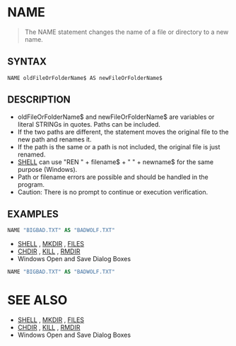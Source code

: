 # NAME
> The NAME statement changes the name of a file or directory to a new name.

## SYNTAX
`NAME oldFileOrFolderName$ AS newFileOrFolderName$`

## DESCRIPTION
* oldFileOrFolderName$ and newFileOrFolderName$ are variables or literal STRINGs in quotes. Paths can be included.
* If the two paths are different, the statement moves the original file to the new path and renames it.
* If the path is the same or a path is not included, the original file is just renamed.
* [SHELL](SHELL.md) can use "REN " + filename$ + " " + newname$ for the same purpose (Windows).
* Path or filename errors are possible and should be handled in the program.
* Caution: There is no prompt to continue or execution verification.


## EXAMPLES

```vb
NAME "BIGBAD.TXT" AS "BADWOLF.TXT"
```

* [SHELL](SHELL.md) , [MKDIR](MKDIR.md) , [FILES](FILES.md)
* [CHDIR](CHDIR.md) , [KILL](KILL.md) , [RMDIR](RMDIR.md)
* Windows Open and Save Dialog Boxes

```vb
NAME "BIGBAD.TXT" AS "BADWOLF.TXT"
```



# SEE ALSO
* [SHELL](SHELL.md) , [MKDIR](MKDIR.md) , [FILES](FILES.md)
* [CHDIR](CHDIR.md) , [KILL](KILL.md) , [RMDIR](RMDIR.md)
* Windows Open and Save Dialog Boxes

